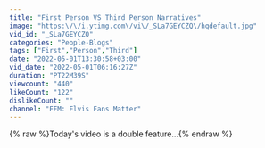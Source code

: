```yaml
---
title: "First Person VS Third Person Narratives"
image: "https:\/\/i.ytimg.com\/vi\/_SLa7GEYCZQ\/hqdefault.jpg"
vid_id: "_SLa7GEYCZQ"
categories: "People-Blogs"
tags: ["First","Person","Third"]
date: "2022-05-01T13:30:58+03:00"
vid_date: "2022-05-01T06:16:27Z"
duration: "PT22M39S"
viewcount: "440"
likeCount: "122"
dislikeCount: ""
channel: "EFM: Elvis Fans Matter"
---
```

{% raw %}Today's video is a double feature...{% endraw %}
